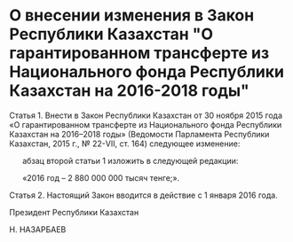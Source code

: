 # О внесении изменения в Закон Республики Казахстан "О гарантированном трансферте из Национального фонда Республики Казахстан на 2016-2018 годы"

Статья 1. Внести в Закон Республики Казахстан от 30 ноября 2015 года «О гарантированном трансферте из Национального фонда Республики Казахстан на 2016–2018 годы» (Ведомости Парламента Республики Казахстан, 2015 г., № 22-VII, ст. 164) следующее изменение:

      абзац второй статьи 1 изложить в следующей редакции:

      «2016 год – 2 880 000 000 тысяч тенге;».

Статья 2. Настоящий Закон вводится в действие с 1 января 2016 года.

Президент Республики Казахстан

Н. НАЗАРБАЕВ

